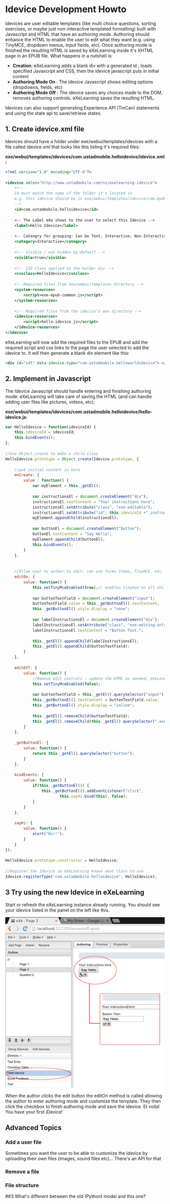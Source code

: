 # Idevice Development Howto

Idevices are user editable templates (like multi choice questions, sorting exercises, or maybe just non-interactive templated formatting) 
built with Javascript and HTML that have an authoring mode.  Authoring should enhance the HTML to enable the 
user to edit what they want (e.g. using TinyMCE, dropdown menus, input fields,
etc). Once authoring mode is finished the resulting HTML is saved by eXeLearning inside it's XHTML page in an EPUB file.  What happens in a nutshell is:

* __Creation__: eXeLearning adds a blank div with a generated id ; loads specified Javascript and CSS, then the idevice javascript puts in initial content
* __Authoring Mode On__ : The idevice Javascript shows editing options (dropdowns, fields, etc)
* __Authoring Mode Off__ : The idevice saves any choices made to the DOM, removes authoring controls.  eXeLearning saves the resulting HTML. 

Idevices can also support generating Experience API (TinCan) statements and using the state api to save/retrieve states.

## 1. Create idevice.xml file

Idevices should have a folder under exe/webui/templates/idevices with a file
called idevice.xml that looks like this listing it's required files:

__exe/webui/templates/idevices/com.ustadmobile.helloidevice/idevice.xml:__ 
```xml
<?xml version="1.0" encoding="UTF-8"?>

<idevice xmlns="http://www.ustadmobile.com/ns/exelearning-idevice">
    <!--
    Id must match the name of the folder it's located in
    e.g. this idevice should be in exe/webui/templates/idevice/com.mydomain.myidevice
    -->
    <id>com.ustadmobile.helloidevice</id>
    
    <-- The Label eXe shows to the user to select this Idevice -->
    <label>Hello Idevice</label>
    
    <-- Cateogry for grouping: Can be Text, Interactive, Non-Interactive -->
    <category>Interactive</category>
    
    <!-- Visible / not hidden by default -->
    <visible>true</visible>
    
    <!-- CSS class applied to the holder div -->
    <cssclass>HelloIdevice</cssclass>
    
    <!--Required files from exe/webui/templates directory -->
    <system-resources>
        <script>exe-epub-common.js</script>
    </system-resources>
    
    <!-- Required files from the idevice's own directory -->
    <idevice-resources>
        <script>hello-idevice.js</script>
    </idevice-resources>
</idevice>
```

eXeLearning will now add the required files to the EPUB and add the required script and css links to the page the user selected to add the idevice to.  It will then generate a blank div element like this:

```html
<div id="id1" data-idevice-type="com.ustadmobile.helloworldidevice"> </div>
```  

## 2. Implement in Javascript
The Idevice Javascript should handle entering and finishing authoring mode: eXeLearning will take care of saving the HTML (and can handle adding user files like pictures, videos, etc):

__exe/webui/templates/idevices/com.ustadmobile.helloidevice/hello-idevice.js__:
```javascript
var HelloIdevice = function(ideviceId) {
    this.ideviceId = ideviceId;
    this.bindEvents();
};

//Use Object.create to make a child class
HelloIdevice.prototype = Object.create(Idevice.prototype, {

    //put initial content in here
    onCreate: {
        value : function() {
            var myElement = this._getEl();
            
            var instructionsEl = document.createElement("div");
            instructionsEl.textContent = "Your instructions here";
            instructionsEl.setAttribute("class", "exe-editable");
            instructionsEl.setAttribute("id", this.ideviceId +"_instructions");
            myElement.appendChild(instructionsEl);
            
            var buttonEl = document.createElement("button");
            buttonEl.textContent = "Say Hello";
            myElement.appendChild(buttonEl);
            this.bindEvents();
        }
    },
    
    
    //Allow user to author to edit: can use forms items, TinyMCE, etc.
    editOn: {
        value: function() {
            this.setTinyMceEnabled(true);// enables tinymce on all child elements with exe-editable class
            
            var buttonTextField = document.createElement("input");
            buttonTextField.value = this._getButtonEl().textContent;
            this._getButtonEl().style.display = "none";
            
            var labelInstructionsEl = document.createElement("div");
            labelInstructionsEl.setAttribute("class", "exe-editing-only")
            labelInstructionsEl.textContent = "Button Text:";
            
            this._getEl().appendChild(labelInstructionsEl);
            this._getEl().appendChild(buttonTextField);
        }
    },
    
    editOff: {
        value: function() {
            //Remove edit controls : update the HTML as needed, eXeLearning.net will save the HTML contents into the page on disk.
            this.setTinyMceEnabled(false);
            
            var buttonTextField = this._getEl().querySelector("input");
            this._getButtonEl().textContent = buttonTextField.value; 
            this._getButtonEl().style.display = "inline";
            
            this._getEl().removeChild(buttonTextField);
            this._getEl().removeChild(this._getEl().querySelector(".exe-editing-only"));
        }
    },

    _getButtonEl: {
        value: function() {
            return this._getEl().querySelector("button");
        }
    },
    
    bindEvents: {
        value: function() {
            if(this._getButtonEl()) {
                this._getButtonEl().addEventListener("click", 
                        this.sayHi.bind(this), false);
            }
        }
    },
    
    sayHi: {
        value: function() {
            alert("Hi!!");
        }
    }
});

HelloIdevice.prototype.constructor = HelloIdevice;

//Register the Idevice so eXeLearning knows what class to use
Idevice.registerType("com.ustadmobile.helloidevice", HelloIdevice);
```

## 3 Try using the new Idevice in eXeLearning

Start or refresh the eXeLearning instance already running.  You should see your idevice listed in the panel on the left like this.


![alt text](https://raw.githubusercontent.com/UstadMobile/eXePUB/master/doc/hello-idevice-new.png "Screenshot")

When the author clicks the edit button the editOn method is called allowing the author to enter authoring mode and customize the template.  They then click the checkbox to finish authoring mode and save the idevice.  Et voila! You have your first iDevice!

## Advanced Topics

### Add a user file

Sometimes you want the user to be able to customize the idevice by uploading their own files (images, sound files etc)... There's an API for that

### Remove a file

### File structure





##3 What's different between the old (Python) model and this one?

